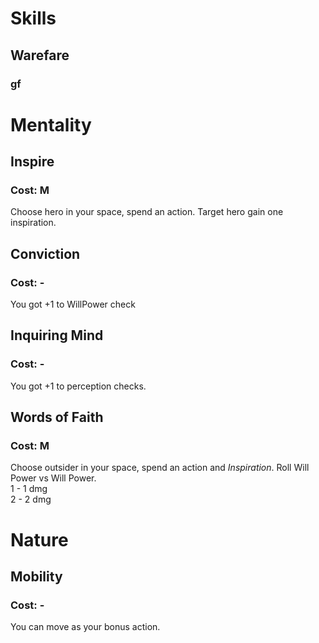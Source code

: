 # Skills

## Warefare

### gf

# **Mentality**

## **Inspire**
### Cost: M
Choose hero in your space, spend an action. Target hero gain one inspiration.

## **Conviction**
### Cost: -
You got +1 to WillPower check

## **Inquiring Mind**
### Cost: -
You got +1 to perception checks.

## **Words of Faith**
### Cost: M
Choose outsider in your space, spend an action and *Inspiration*. Roll Will Power vs Will Power.  
1 - 1 dmg  
2 - 2 dmg
  

# **Nature**
## **Mobility**
### Cost: -
You can move as your bonus action.

## 